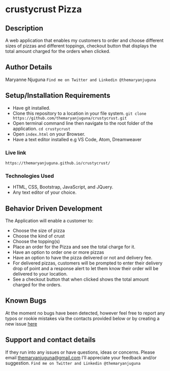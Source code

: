 # crustycrust Pizza 

## Description
A web application that enables my customers to order and choose different sizes of pizzas and different toppings, checkout button that displays the total amount charged for the orders when clicked.

## Author Details
Maryanne Njuguna `Find me on Twitter and Linkedin @themaryanjuguna`

## Setup/Installation Requirements
- Have git installed.
- Clone this repository to a location in your file system. `git clone https://github.com/themaryanjuguna/crustycrust.git`
- Open terminal command line then navigate to the root folder of the application. `cd crustycrust`
- Open `index.html` on your Browser.
- Have a text editor installed e.g VS Code, Atom, Dreamweaver

### Live link
`https://themaryanjuguna.github.io/crustycrust/`


### Technologies Used
- HTML, CSS, Bootstrap, JavaScript, and JQuery.
- Any text editor of your choice.

## Behavior Driven Development
The Application will enable a customer to:
- Choose the size of pizza 
- Choose the kind of crust
- Choose the topping(s)
- Place an order for the Pizza and see the total charge for it.
- Have an option to order one or more pizzas
- Have an option to have the pizza delivered or not and delivery fee.
- For delivered pizzas, customers will be prompted to enter their delivery drop of point and a response alert to let them know their order will be delivered to your location.
- See a checkout button that when clicked shows the total amount charged for the orders.

## Known Bugs
At the moment no bugs have been detected, however feel free to report any typos or rookie mistakes via the contacts provided below or by creating a new issue <a href="https://github.com/yomZsamora/Hero-Squad/issues/new">here</a>

## Support and contact details
If they run into any issues or have questions, ideas or concerns.  Please email themaryanjuguna@gmail.com
I'll appreciate your feedback and/or suggestion. `Find me on Twitter and Linkedin @themaryanjuguna`